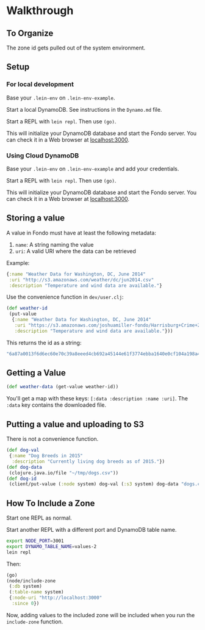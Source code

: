 # Walkthrough

## To Organize

The zone id gets pulled out of the system environment.

## Setup

### For local development

Base your `.lein-env` on `.lein-env-example`.

Start a local DynamoDB. See instructions in the `Dynamo.md` file.

Start a REPL with `lein repl`. Then use `(go)`.

This will initialize your DynamoDB database and start the Fondo server. You can
check it in a Web browser at [localhost:3000](http://localhost:3000).

### Using Cloud DynamoDB

Base your `.lein-env` on `.lein-env-example` and add your credentials.

Start a REPL with `lein repl`. Then use `(go)`.

This will initialize your DynamoDB database and start the Fondo server. You can
check it in a Web browser at [localhost:3000](http://localhost:3000).

## Storing a value

A value in Fondo must have at least the following metadata:

1. `name`: A string naming the value
2. `uri`: A valid URI where the data can be retrieved

Example:

```clj
{:name "Weather Data for Washington, DC, June 2014"
 :uri "http://s3.amazonaws.com/weather/dc/jun2014.csv"
 :description "Temperature and wind data are available."}
```

Use the convenience function in `dev/user.clj`:

```clj
(def weather-id
 (put-value
  {:name "Weather Data for Washington, DC, June 2014"
   :uri "https://s3.amazonaws.com/joshuamiller-fondo/Harrisburg+Crime+2014"
   :description "Temperature and wind data are available."}))
```

This returns the id as a string:

```clj
"6a87a0013f6d6ec60e70c39a8eeed4cb692a45144e61f3774ebba1640e0cf104a198a4c471835d5c12c7dba04fe42fe3"
```

## Getting a Value

```clj
(def weather-data (get-value weather-id))
```

You'll get a map with these keys: `[:data :description :name :uri]`. The `:data`
key contains the downloaded file.

## Putting a value and uploading to S3

There is not a convenience function.

```clj
(def dog-val
 {:name "Dog Breeds in 2015"
  :description "Currently living dog breeds as of 2015."})
(def dog-data
 (clojure.java.io/file "~/tmp/dogs.csv"))
(def dog-id
 (client/put-value (:node system) dog-val (:s3 system) dog-data "dogs.csv"))
```

## How To Include a Zone

Start one REPL as normal.

Start another REPL with a different port and DynamoDB table name.

```sh
export NODE_PORT=3001
export DYNAMO_TABLE_NAME=values-2
lein repl
```

Then:

```clj
(go)
(node/include-zone
 (:db system)
 (:table-name system)
 {:node-uri "http://localhost:3000"
  :since 0})
```

Now, adding values to the included zone will be included when you run the
`include-zone` function.
